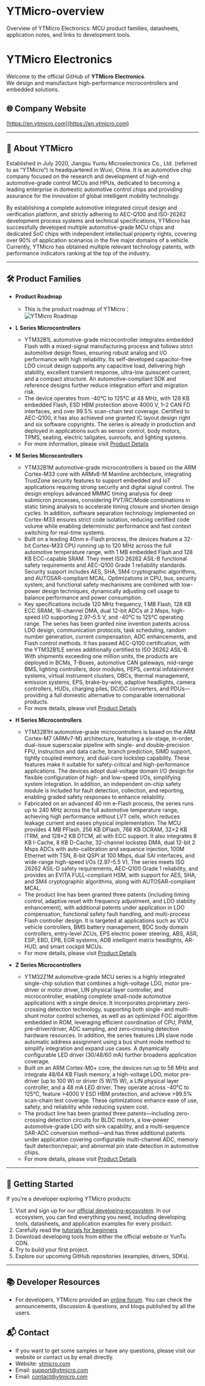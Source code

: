 # YTMicro-overview
Overview of YTMicro Electronics: MCU product families, datasheets, application notes, and links to development tools.
# YTMicro Electronics

Welcome to the official GitHub of **YTMicro Electronics**.  
We design and manufacture high-performance microcontrollers and embedded solutions.

## 🌐 Company Website
[https://en.ytmicro.com](https://en.ytmicro.com)

---

## 🏢 About YTMicro
Established in July 2020, Jiangsu Yuntu Microelectronics Co., Ltd. (referred to as “YTMicro”) is headquartered in Wuxi, China. It is an automotive chip company focused on the research and development of high-end automotive-grade control MCUs and HPUs, dedicated to becoming a leading enterprise in domestic automotive control chips and providing assurance for the innovation of global intelligent mobility technology.

By establishing a complete automotive integrated circuit design and verification platform, and strictly adhering to AEC-Q100 and ISO-26262 development process systems and technical specifications, YTMicro has successfully developed multiple automotive-grade MCU chips and dedicated SoC chips with independent intellectual property rights, covering over 90% of application scenarios in the five major domains of a vehicle. Currently, YTMicro has obtained multiple relevant technology patents, with performance indicators ranking at the top of the industry.

---

## 🛠️ Product Families
- **Product Roadmap**
  - This is the product roadmap of YTMicro：  
  ![YTMicro Roadmap](roadmap.png)

- **L Series Microcontrollers**
  - YTM32B1L automotive-grade microcontroller integrates embedded Flash with a mixed-signal manufacturing process and follows strict automotive design flows, ensuring robust analog and I/O performance with high reliability. Its self-developed capacitor-free LDO circuit design supports any capacitive load, delivering high stability, excellent transient response, ultra-low quiescent current, and a compact structure. An automotive-compliant SDK and reference designs further reduce integration effort and migration risk.
  - The device operates from -40°C to 125°C at 48 MHz, with 128 KB embedded Flash, ESD HBM protection above 4000 V, 1–2 CAN FD interfaces, and over 99.5% scan-chain test coverage. Certified to AEC-Q100, it has also achieved one granted IC layout design right and six software copyrights. The series is already in production and deployed in applications such as sensor control, body motors, TPMS, seating, electric tailgates, sunroofs, and lighting systems.
  - For more information, please visit [Product Details](https://en.ytmicro.com/product-1.php)  

- **M Series Microcontrollers**
  - YTM32B1M automotive-grade microcontrollers is based on the ARM Cortex-M33 core with ARMv8-M Mainline architecture, integrating TrustZone security features to support embedded and IoT applications requiring strong security and digital signal control. The design employs advanced MMMC timing analysis for deep submicron processes, considering PVT/RC/Mode combinations in static timing analysis to accelerate timing closure and shorten design cycles. In addition, software separation technology implemented on Cortex-M33 ensures strict code isolation, reducing certified code volume while enabling deterministic performance and fast context switching for real-time systems.
  - Built on a leading 40nm e-Flash process, the devices feature a 32-bit Cortex-M33 CPU running up to 120 MHz across the full automotive temperature range, with 1 MB embedded Flash and 128 KB ECC-capable SRAM. They meet ISO 26262 ASIL-B functional safety requirements and AEC-Q100 Grade 1 reliability standards. Security support includes AES, SHA, SM4 cryptographic algorithms, and AUTOSAR-compliant MCAL. Optimizations in CPU, bus, security system, and functional safety mechanisms are combined with low-power design techniques, dynamically adjusting cell usage to balance performance and power consumption.
  - Key specifications include 120 MHz frequency, 1 MB Flash, 128 KB ECC SRAM, 16-channel DMA, dual 12-bit ADCs at 2 Msps, high-speed I/O supporting 2.97–5.5 V, and -40°C to 125°C operating range. The series has been granted nine invention patents across LDO design, communication protocols, task scheduling, random number generation, current compensation, ADC enhancements, and Flash control methods. It has passed AEC-Q100 certification, with the YTM32B1LE series additionally certified to ISO 26262 ASIL-B. With shipments exceeding one million units, the products are deployed in BCMs, T-Boxes, automotive CAN gateways, mid-range BMS, lighting controllers, door modules, PEPS, central infotainment systems, virtual instrument clusters, OBCs, thermal management, emission systems, EPS, brake-by-wire, adaptive headlights, camera controllers, HUDs, charging piles, DC/DC converters, and PDUs—providing a full domestic alternative to comparable international products.
  - For more details, please visit [Product Details](https://en.ytmicro.com/product-1.php)  

- **H Series Microcontrollers**
  - YTM32B1H automotive-grade microcontrollers is based on the ARM Cortex-M7 (ARMv7-M) architecture, featuring a six-stage, in-order, dual-issue superscalar pipeline with single- and double-precision FPU, instruction and data cache, branch prediction, SIMD support, tightly coupled memory, and dual-core lockstep capability. These features make it suitable for safety-critical and high-performance applications. The devices adopt dual-voltage domain I/O design for flexible configuration of high- and low-speed I/Os, simplifying system integration. In addition, an independent on-chip safety module is included for fault detection, collection, and reporting, enabling graded safety responses to enhance reliability.
  - Fabricated on an advanced 40 nm e-Flash process, the series runs up to 240 MHz across the full automotive temperature range, achieving high performance without LVT cells, which reduces leakage current and eases physical implementation. The MCU provides 4 MB PFlash, 256 KB DFlash, 768 KB OCRAM, 32×2 KB ITRM, and 128×2 KB DTCM, all with ECC support. It also integrates 8 KB I-Cache, 8 KB D-Cache, 32-channel lockstep DMA, dual 12-bit 2 Msps ADCs with auto-calibration and sequence injection, 100M Ethernet with TSN, 8-bit QSPI at 100 Mbps, dual SAI interfaces, and wide-range high-speed I/Os (2.97–5.5 V). The series meets ISO 26262 ASIL-D safety requirements, AEC-Q100 Grade 1 reliability, and provides an EVITA FULL-compliant HSM, with support for AES, SHA, and SM4 cryptographic algorithms, along with AUTOSAR-compliant MCAL.
  - The product line has been granted three patents (including timing control, adaptive reset with frequency adjustment, and LDO stability enhancement), with additional patents under application in LDO compensation, functional safety fault handling, and multi-process Flash controller design. It is targeted at applications such as VCU vehicle controllers, BMS battery management, BDC body domain controllers, entry-level ZCUs, EPS electric power steering, ABS, ASR, ESP, EBD, EPB, EGR systems, ADB intelligent matrix headlights, AR-HUD, and smart cockpit MCUs.
  - For more details, please visit [Product Details](https://en.ytmicro.com/product-1.php)  
- **Z Series Microcontrollers**
  -  YTM32Z1M automotive-grade MCU series is a highly integrated single-chip solution that combines a high-voltage LDO, motor pre-driver or motor driver, LIN physical layer controller, and microcontroller, enabling complete small-node automotive applications with a single device. It incorporates proprietary zero-crossing detection technology, supporting both single- and multi-shunt motor control schemes, as well as an optimized FOC algorithm embedded in ROM, leveraging efficient coordination of CPU, PWM, pre-driver/driver, ADC sampling, and zero-crossing detection hardware resources. In addition, the series features LIN slave node automatic address assignment using a bus shunt mode method to simplify integration and expand use cases. A dynamically configurable LED driver (30/48/60 mA) further broadens application coverage.
  -  Built on an ARM Cortex-M0+ core, the devices run up to 56 MHz and integrate 48/64 KB Flash memory, a high-voltage LDO, motor pre-driver (up to 100 W) or driver (5 W/15 W), a LIN physical layer controller, and a 48 mA LED driver. They operate across -40°C to 125°C, feature >4000 V ESD HBM protection, and achieve >99.5% scan-chain test coverage. These optimizations enhance ease of use, safety, and reliability while reducing system cost.
  -  The product line has been granted three patents—including zero-crossing detection circuits for BLDC motors, a low-power automotive-grade LDO with sink capability, and a multi-sequence SAR-ADC conversion method—and has three additional patents under application covering configurable multi-channel ADC, memory fault detection/repair, and abnormal pin state detection in automotive chips.
  - For more details, please visit [Product Details](https://en.ytmicro.com/product-1.php)  

---
## 🚀 Getting Started
If you’re a developer exploring YTMicro products:
1. Visit and sign up for our [official developing-ecosystem](https://account.ytmicro.com/). In our ecosystem, you can find everything you need, including developing tools, datasheets, and application examples for every product.
2. Carefully read the [tutorials for beginners](BeginnerTutorial_CN.pdf)
3. Download developing tools from either the official website or YunTu CDN.
4. Try to build your first project.
5. Explore our upcoming GitHub repositories (examples, drivers, SDKs).
---
## 📚 Developer Resources
- For developers, YTMicro provided an [online forum](https://forum.ytmicro.com/). You can check the announcements, discussion & questions, and blogs published by all the users. 

## 📬 Contact
- If you want to get some samples or have any questions, please visit our website or contact us by email directly.
- Website: [ytmicro.com](https://en.ytmicro.com)  
- Email: <support@ytmicro.com>
- Email: <contact@ytmicro.com>      
  
